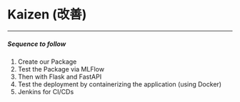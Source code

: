# Kaizen (改善)

---

##### Sequence to follow
1. Create our Package
2. Test the Package via MLFlow
3. Then with Flask and FastAPI
4. Test the deployment by containerizing the application (using Docker)
5. Jenkins for CI/CDs
